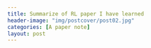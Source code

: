```yaml
---
title: Summarize of RL paper I have learned
header-image: "img/postcover/post02.jpg"
categories: [A paper note]
layout: post
---
```






